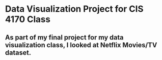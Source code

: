 # Data Visualization Project for CIS 4170 Class

## As part of my final project for my data visualization class, I looked at Netflix Movies/TV dataset. 
